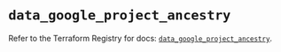 # `data_google_project_ancestry`

Refer to the Terraform Registry for docs: [`data_google_project_ancestry`](https://registry.terraform.io/providers/hashicorp/google/6.32.0/docs/data-sources/project_ancestry).
